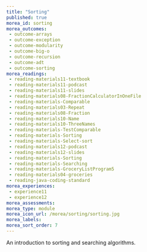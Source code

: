 ```yaml
---
title: "Sorting"
published: true
morea_id: sorting
morea_outcomes:
 - outcome-arrays
 - outcome-exception
 - outcome-modularity
 - outcome-big-o
 - outcome-recursion
 - outcome-adt 
 - outcome-sorting    
morea_readings:
 - reading-materials11-textbook
 - reading-materials11-podcast 
 - reading-materials11-slides 
 - reading-materials08-FractionCalculatorInOneFile
 - reading-materials-Comparable
 - reading-materials03-Repeat 
 - reading-materials08-Fraction
 - reading-materials10-Name
 - reading-materials10-ThreeNames
 - reading-materials-TestComparable
 - reading-materials-Sorting 
 - reading-materials-Select-sort       
 - reading-materials12-podcast
 - reading-materials12-slides
 - reading-materials-Sorting 
 - reading-materials-Searching 
 - reading-materials-GroceryListProgram5 
 - reading-materials04-groceries   
 - reading-java-coding-standard 
morea_experiences:
 - experience11
 - experience12 
morea_assessments:
morea_type: module
morea_icon_url: /morea/sorting/sorting.jpg
morea_labels:
morea_sort_order: 7
---
```


An introduction to sorting and searching algorithms.